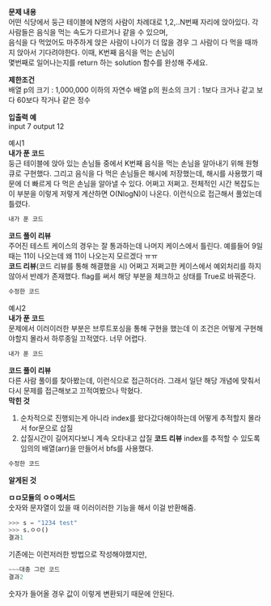 **문제 내용**  
어떤 식당에서 둥근 테이블에 N명의 사람이 차례대로 1,2,..N번째 자리에 앉아있다. 각 사람들은 음식을 먹는 속도가 다르거나 같을 수 있으며,  
음식을 다 먹었어도 마주하게 앉은 사람이 나이가 더 많을 경우 그 사람이 다 먹을 때까지 앉아서 기다려야한다. 이때, K번째 음식을 먹는 손님이  
몇번째로 일어나는지를 return 하는 solution 함수를 완성해 주세요.

**제한조건**  
배열 p의 크기 : 1,000,000 이하의 자연수
배열 p의 원소의 크기 : 1보다 크거나 같고 보다 60보다 작거나 같은 정수

**입출력 예**  
input 
7
output
12

예시1  
**내가 푼 코드**  
둥근 테이블에 앉아 있는 손님들 중에서 K번째 음식을 먹는 손님을 알아내기 위해 원형큐로 구현했다.
그리고 음식을 다 먹은 손님들은 해시에 저장했는데, 해시를 사용했기 때문에 더 빠르게 다 먹은 손님을 알아낼 수 있다.
어쩌고 저쩌고. 전체적인 시간 복잡도는 이 부분을 이렇게 저렇게 계산하면 O(NlogN)이 나온다. 
이런식으로 접근해서 풀었는데 틀렸다.
```python
내가 푼 코드
```
**코드 풀이 리뷰**  
주어진 테스트 케이스의 경우는 잘 통과하는데 나머지 케이스에서 틀린다. 예를들어 9일 때는 11이 나오는데 왜 11이 나오는지 모르겠다 ㅠㅠ    
**코드 리뷰**(코드 리뷰를 통해 해결했을 시)
어쩌고 저쩌고한 케이스에서 예외처리를 하지 않아서 반례가 존재했다. flag를 써서 해당 부분을 체크하고 상태를 True로 바꿔준다.
```python
수정한 코드
```

예시2  
**내가 푼 코드**    
문제에서 이러이러한 부분은 브루트포싱을 통해 구현을 했는데 이 조건은 어떻게 구현해야할지 몰라서 하루종일 끄적였다. 너무 어렵다.
```python
내가 푼 코드
```
**코드 풀이 리뷰**  
다른 사람 풀이를 찾아봤는데, 이런식으로 접근하더라. 그래서 일단 해당 개념에 맞춰서 다시 문제를 접근해보고 끄적여봤으나 막혔다.  
**막힌 것**  
  1. 순차적으로 진행되는게 아니라 index를 왔다갔다해야하는데 어떻게 추적할지 몰라서 for문으로 삽질 
  2. 삽질시간이 길어지다보니 계속 오타내고 삽질
**코드 리뷰**
index를 추적할 수 있도록 임의의 배열(arr)을 만들어서 bfs를 사용했다. 
```python
수정한 코드
```
**알게된 것**

**ㅁㅁ모듈의 ㅇㅇ메서드**  
숫자와 문자열이 있을 때 이러이러한 기능을 해서 이걸 반환해줌.
```python
>>> s = "1234 test"
>>> s.ㅇㅇ()
결과1
```
기존에는 이런저러한 방법으로 작성해야했지만,
```python
~~~대충 그런 코드
결과2
```
숫자가 들어올 경우 값이 이렇게 변환되기 때문에 안된다.
